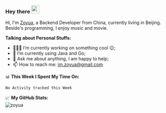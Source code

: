 ### Hey there <img src="https://media.giphy.com/media/hvRJCLFzcasrR4ia7z/giphy.gif" width="25px">

Hi, I'm [Zoyua](https://zoyua.cn), a Backend Developer from China, currently living in Beijing. Beside's programming, I enjoy music and movie.

<!-- <img align="right" alt="GIF" src="https://github.com/zoyua/zoyua/blob/master/code.gif?raw=true" width="500" height="320" /> -->
  
**Talking about Personal Stuffs:**

- 👨🏽‍💻 I’m currently working on something cool :wink:;
- 🌱 I’m currently using Java and Go; 
- 💬 Ask me about anything, I am happy to help;
- 📫 How to reach me: <im.zoyua@gmail.com>

📊 **This Week I Spent My Time On:**
<!--START_SECTION:waka-->
```text
No Activity tracked this Week
```
<!--END_SECTION:waka-->


📈 **My GitHub Stats:**  
<img src="https://github-readme-stats.vercel.app/api?username=zoyua&show_icons=true&theme=gotham" alt="zoyua" />
